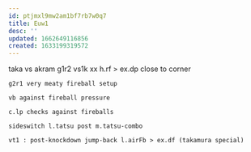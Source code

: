 ```yaml
---
id: ptjmxl9mw2am1bf7rb7w0q7
title: Euw1
desc: ''
updated: 1662649116856
created: 1633199319572
---
```

taka vs akram
    g1r2 vs1k xx h.rf > ex.dp close to corner

    g2r1 very meaty fireball setup

    vb against fireball pressure

    c.lp checks against fireballs

    sideswitch l.tatsu post m.tatsu-combo

    vt1 : post-knockdown jump-back l.airFb > ex.df (takamura special)
